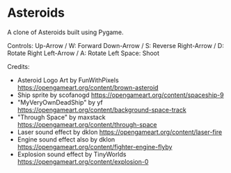 # Asteroids
 A clone of Asteroids built using Pygame.

 Controls:
 Up-Arrow / W: Forward
 Down-Arrow / S: Reverse
 Right-Arrow / D: Rotate Right
 Left-Arrow / A: Rotate Left
 Space: Shoot

 Credits:
 - Asteroid Logo Art by FunWithPixels https://opengameart.org/content/brown-asteroid
 - Ship sprite by scofanogd https://opengameart.org/content/spaceship-9
 - "MyVeryOwnDeadShip" by yf https://opengameart.org/content/background-space-track
 - "Through Space" by maxstack https://opengameart.org/content/through-space
 - Laser sound effect by dklon https://opengameart.org/content/laser-fire
 - Engine sound effect also by dklon https://opengameart.org/content/fighter-engine-flyby
 - Explosion sound effect by TinyWorlds https://opengameart.org/content/explosion-0
